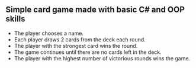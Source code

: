 <h2>Simple card game made with basic C# and OOP skills</h2>

<ul> 
  <li>The player chooses a name. </li>
  <li>Each player draws 2 cards from the deck each round. </li>
  <li>The player with the strongest card wins the round. </li>
  <li>The game continues until there are no cards left in the deck. </li>
  <li>The player with the highest number of victorious rounds wins the game. </li>
  <ul/>
